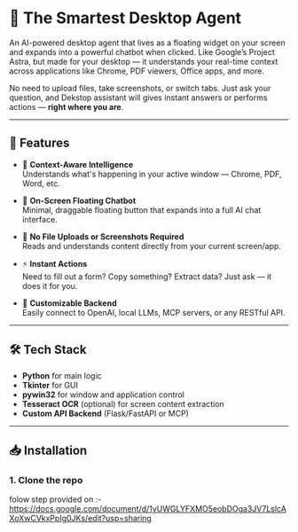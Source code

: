 # 🧠 The Smartest Desktop Agent

An AI-powered desktop agent that lives as a floating widget on your screen and expands into a powerful chatbot when clicked. Like Google’s Project Astra, but made for your desktop — it understands your real-time context across applications like Chrome, PDF viewers, Office apps, and more.

No need to upload files, take screenshots, or switch tabs. Just ask your question, and Dekstop assistant will gives instant answers or performs actions — **right where you are**.

---

## 🚀 Features

- 🧠 **Context-Aware Intelligence**  
  Understands what's happening in your active window — Chrome, PDF, Word, etc.

- 💬 **On-Screen Floating Chatbot**  
  Minimal, draggable floating button that expands into a full AI chat interface.

- 📄 **No File Uploads or Screenshots Required**  
  Reads and understands content directly from your current screen/app.

- ⚡ **Instant Actions**  
  Need to fill out a form? Copy something? Extract data? Just ask — it does it for you.

- 🔌 **Customizable Backend**  
  Easily connect to OpenAI, local LLMs, MCP servers, or any RESTful API.

---
## 🛠️ Tech Stack

- **Python** for main logic
- **Tkinter** for GUI
- **pywin32** for window and application control
- **Tesseract OCR** (optional) for screen content extraction
- **Custom API Backend** (Flask/FastAPI or MCP)

---

## 📥 Installation

### 1. Clone the repo

folow step provided on :- https://docs.google.com/document/d/1yUWGLYFXMO5eobDOga3JV7LslcAXoXwCVkxPpIg0JKs/edit?usp=sharing

